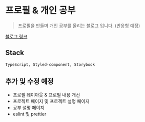 # 프로필 & 개인 공부
> 프로필을 만들며 개인 공부를 올리는 블로그 입니다. (반응형 예정)


[블로그 링크](https://h4ckney.github.io)

## Stack

```
TypeScript, Styled-component, Storybook
```

## 추가 및 수정 예정
- 프로필 레이아웃 & 프로필 내용 개선
- 프로젝트 페이지 및 프로젝트 설명 페이지
- 공부 설명 페이지
- eslint 및 prettier 